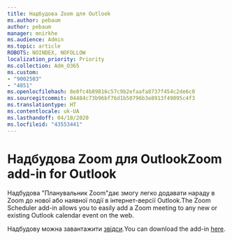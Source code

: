```yaml
---
title: Надбудова Zoom для Outlook
ms.author: pebaum
author: pebaum
manager: mnirkhe
ms.audience: Admin
ms.topic: article
ROBOTS: NOINDEX, NOFOLLOW
localization_priority: Priority
ms.collection: Adm_O365
ms.custom:
- "9002503"
- "4851"
ms.openlocfilehash: 8e0fc4b89816c57c9b2efaafa8737f454c2de6c0
ms.sourcegitcommit: 04484c73b96bf76d1b50796b3e8913f49095c4f3
ms.translationtype: HT
ms.contentlocale: uk-UA
ms.lasthandoff: 04/18/2020
ms.locfileid: "43553441"
---
```

# <a name="zoom-add-in-for-outlook"></a><span data-ttu-id="973b0-102">Надбудова Zoom для Outlook</span><span class="sxs-lookup"><span data-stu-id="973b0-102">Zoom add-in for Outlook</span></span>

<span data-ttu-id="973b0-103">Надбудова "Планувальник Zoom"дає змогу легко додавати нараду в Zoom до нової або наявної події в інтернет-версії Outlook.</span><span class="sxs-lookup"><span data-stu-id="973b0-103">The Zoom Scheduler add-in allows you to easily add a Zoom meeting to any new or existing Outlook calendar event on the web.</span></span>

<span data-ttu-id="973b0-104">Надбудову можна завантажити [звідси](https://go.microsoft.com/fwlink/?linkid=2126413).</span><span class="sxs-lookup"><span data-stu-id="973b0-104">You can download the add-in [here](https://go.microsoft.com/fwlink/?linkid=2126413).</span></span>
 